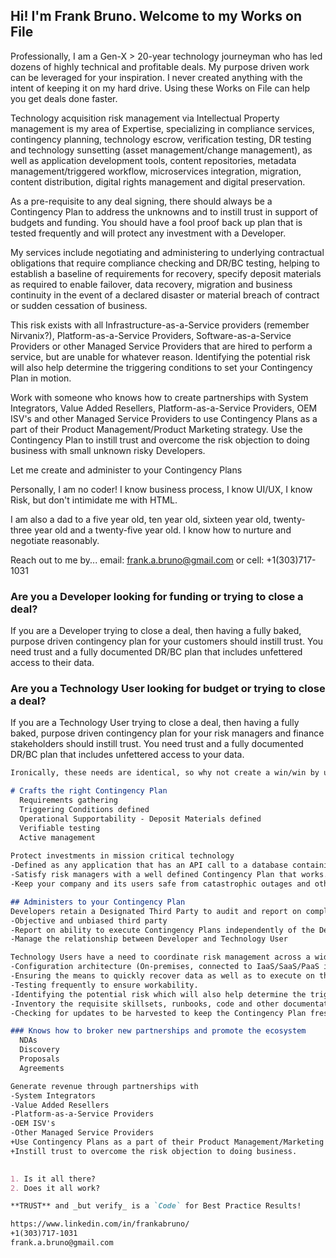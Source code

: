 ## Hi! I'm Frank Bruno. Welcome to my Works on File

Professionally, I am a Gen-X > 20-year technology journeyman who has led dozens of highly technical and profitable deals.  My purpose driven work can be leveraged for your inspiration. I never created anything with the intent of keeping it on my hard drive. Using these Works on File can help you get deals done faster. 

Technology acquisition risk management via Intellectual Property management is my area of Expertise, specializing in compliance services, contingency planning, technology escrow, verification testing, DR testing and technology sunsetting (asset management/change management), as well as application development tools, content repositories, metadata management/triggered workflow, microservices integration, migration, content distribution, digital rights management and digital preservation.
 
As a pre-requisite to any deal signing, there should always be a Contingency Plan to address the unknowns and to instill trust in support of budgets and funding. You should have a fool proof back up plan that is tested frequently and will protect any investment with a Developer. 

My services include negotiating and administering to underlying contractual obligations that require compliance checking and DR/BC testing, helping to establish a baseline of requirements for recovery, specify deposit materials as required to enable failover, data recovery, migration and business continuity in the event of a declared disaster or material breach of contract or sudden cessation of business. 

This risk exists with all Infrastructure-as-a-Service providers (remember Nirvanix?), Platform-as-a-Service Providers, Software-as-a-Service Providers or other Managed Service Providers that are hired to perform a service, but are unable for whatever reason. Identifying the potential risk will also help determine the triggering conditions to set your Contingency Plan in motion.  

Work with someone who knows how to create partnerships with System Integrators, Value Added Resellers, Platform-as-a-Service Providers, OEM ISV's and other Managed Service Providers to use Contingency Plans as a part of their Product Management/Product Marketing strategy. Use the Contingency Plan to instill trust and overcome the risk objection to doing business with small unknown risky Developers. 

Let me create and administer to your Contingency Plans

Personally, I am no coder! I know business process, I know UI/UX, I know Risk, but don't intimidate me with HTML.

I am also a dad to a five year old, ten year old, sixteen year old, twenty-three year old and a twenty-five year old.  I know how to nurture and negotiate reasonably. 

Reach out to me by...
email:  frank.a.bruno@gmail.com or 
cell: +1(303)717-1031

### Are you a Developer looking for funding or trying to close a deal?

If you are a Developer trying to close a deal, then having a fully baked, purpose driven contingency plan for your customers should instill trust. You need trust and a fully documented DR/BC plan that includes unfettered access to their data.

### Are you a Technology User looking for budget or trying to close a deal?

If you are a Technology User trying to close a deal, then having a fully baked, purpose driven contingency plan for your risk managers and finance stakeholders should instill trust. You need trust and a fully documented DR/BC plan that includes unfettered access to your data.
```markdown
Ironically, these needs are identical, so why not create a win/win by using someong who...

# Crafts the right Contingency Plan 
  Requirements gathering
  Triggering Conditions defined
  Operational Supportability - Deposit Materials defined
  Verifiable testing 
  Active management
  
Protect investments in mission critical technology
-Defined as any application that has an API call to a database containing proprietary and mission critical data. 
-Satisfy risk managers with a well defined Contingency Plan that works.
-Keep your company and its users safe from catastrophic outages and other bad things. 

## Administers to your Contingency Plan
Developers retain a Designated Third Party to audit and report on compliance with all contractual obligations.
-Objective and unbiased third party
-Report on ability to execute Contingency Plans independently of the Developer/Provider. 
-Manage the relationship between Developer and Technology User

Technology Users have a need to coordinate risk management across a wide variety of deployed technology
-Configuration architecture (On-premises, connected to IaaS/SaaS/PaaS in the Cloud). 
-Ensuring the means to quickly recover data as well as to execute on the Contingency Plan
-Testing frequently to ensure workability.
-Identifying the potential risk which will also help determine the triggering conditions
-Inventory the requisite skillsets, runbooks, code and other documentation repositories.
-Checking for updates to be harvested to keep the Contingency Plan fresh. 

### Knows how to broker new partnerships and promote the ecosystem
  NDAs
  Discovery
  Proposals
  Agreements

Generate revenue through partnerships with
-System Integrators
-Value Added Resellers
-Platform-as-a-Service Providers
-OEM ISV's 
-Other Managed Service Providers 
+Use Contingency Plans as a part of their Product Management/Marketing strategy.
+Instill trust to overcome the risk objection to doing business. 
  

1. Is it all there?
2. Does it all work?

**TRUST** and _but verify_ is a `Code` for Best Practice Results!

https://www.linkedin.com/in/frankabruno/ 
+1(303)717-1031
frank.a.bruno@gmail.com
```

